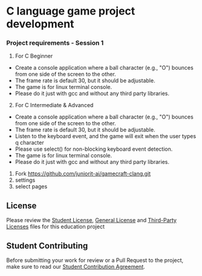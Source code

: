 # C language game project development


### Project requirements - Session 1


1.  For C Beginner


* Create a console application where a ball character (e.g., "O") bounces from one side of the screen to the other. 
* The frame rate is default 30, but it should be adjustable.
* The game is for linux terminal console. 
* Please do it just with gcc and without any third party libraries. 


2. For C Intermediate & Advanced

* Create a console application where a ball character (e.g., "O") bounces from one side of the screen to the other. 
* The frame rate is default 30, but it should be adjustable.
* Listen to the keyboard event, and the game will exit when the user types q character 
* Please use select() for non-blocking keyboard event detection.
* The game is for linux terminal console.
* Please do it just with gcc and without any third party libraries. 

1. Fork https://github.com/juniorit-ai/gamecraft-clang.git
2. settings
3. select pages

## License

Please review the [Student License](licenses/student-license.md), [General License](licenses/LICENSE.md) and [Third-Party Licenses](licenses/3rd-party-licenses.md) files for this education project

## Student Contributing

Before submitting your work for review or a Pull Request to the project, make sure to read our [Student Contribution Agreement](licenses/student-contribution.md).